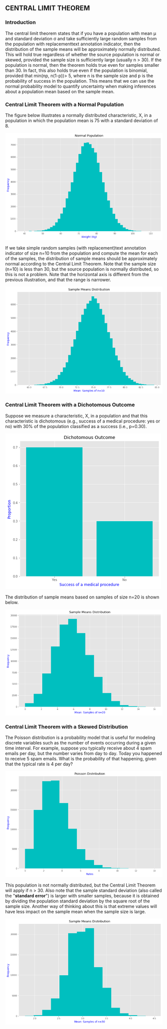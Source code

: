 ## CENTRAL LIMIT THEOREM

### Introduction

The central limit theorem states that if you have a population with mean μ and standard deviation σ and take sufficiently large random samples from the population with replacementtext annotation indicator, then the distribution of the sample means will be approximately normally distributed. This will hold true regardless of whether the source population is normal or skewed, provided the sample size is sufficiently large (usually n > 30). If the population is normal, then the theorem holds true even for samples smaller than 30. In fact, this also holds true even if the population is binomial, provided that min(np, n(1-p))> 5, where n is the sample size and p is the probability of success in the population. This means that we can use the normal probability model to quantify uncertainty when making inferences about a population mean based on the sample mean.


### Central Limit Theorem with a Normal Population

The figure below illustrates a normally distributed characteristic, X, in a population in which the population mean is 75 with a standard deviation of 8.

![CLT_with_normal_population](images/norm_population.png)

If we take simple random samples (with replacement)text annotation indicator of size n=10 from the population and compute the mean for each of the samples, the distribution of sample means should be approximately normal according to the Central Limit Theorem. Note that the sample size (n=10) is less than 30, but the source population is normally distributed, so this is not a problem. Note that the horizontal axis is different from the previous illustration, and that the range is narrower.

![CLT_with_normal_population_sample_means](images/norm_population_sample_means.png)


### Central Limit Theorem with a Dichotomous Outcome

Suppose we measure a characteristic, X, in a population and that this characteristic is dichotomous (e.g., success of a medical procedure: yes or no) with 30% of the population classified as a success (i.e., p=0.30).

![CLT_with_dichotomous_outcome](images/dichotomous_outcome.png)

The distribution of sample means based on samples of size n=20 is shown below.

![CLT_with_dichotomous_outcome_sample_means](images/dichotomous_outcome_sample_means.png)


### Central Limit Theorem with a Skewed Distribution

The Poisson distribution is a probability model that is useful for modeling discrete variables such as the number of events occurring during a given time interval. For example, suppose you typically receive about 4 spam emails per day, but the number varies from day to day. Today you happened to receive 5 spam emails. What is the probability of that happening, given that the typical rate is 4 per day?

![CLT_with_poisson_population](images/poisson_population.png)

This population is not normally distributed, but the Central Limit Theorem will apply if n > 30. Also note that the sample standard deviation (also called the "**standard error**") is larger with smaller samples, because it is obtained by dividing the population standard deviation by the square root of the sample size. Another way of thinking about this is that extreme values will have less impact on the sample mean when the sample size is large.

![CLT_with_poisson_population_sample_means](images/poisson_population_sample_means.png)
